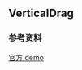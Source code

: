 ## VerticalDrag

<code src="./VerticalDrag.jsx" title='垂直拖拽' description='基于react-beautiful-dnd的的垂直拖拽,带一点简单的样式'></code>

### 参考资料

[官方 demo](https://github.com/atlassian/react-beautiful-dnd/blob/master/docs/about/examples.md)

